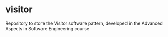 # visitor
Repository to store the Visitor software pattern, developed in the Advanced Aspects in Software Engineering course

